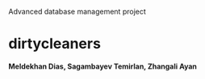 Advanced database management project
# dirtycleaners
#### Meldekhan Dias, Sagambayev Temirlan, Zhangali Ayan
